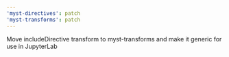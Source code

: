 ```yaml
---
'myst-directives': patch
'myst-transforms': patch
---
```


Move includeDirective transform to myst-transforms and make it generic for use in JupyterLab
